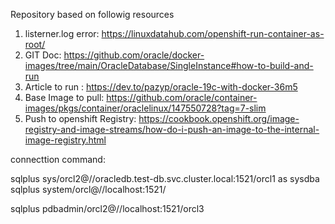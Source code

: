 Repository based on followig resources

1. listerner.log error: https://linuxdatahub.com/openshift-run-container-as-root/
2. GIT Doc: https://github.com/oracle/docker-images/tree/main/OracleDatabase/SingleInstance#how-to-build-and-run
3. Article to run : https://dev.to/pazyp/oracle-19c-with-docker-36m5
4. Base Image to pull: https://github.com/oracle/container-images/pkgs/container/oraclelinux/147550728?tag=7-slim
5. Push to openshift Registry: https://cookbook.openshift.org/image-registry-and-image-streams/how-do-i-push-an-image-to-the-internal-image-registry.html


connecttion command:

sqlplus sys/orcl2@//oracledb.test-db.svc.cluster.local:1521/orcl1 as sysdba
sqlplus system/orcl@//localhost:1521/

sqlplus pdbadmin/orcl2@//localhost:1521/orcl3
